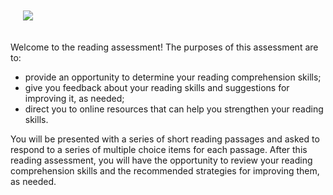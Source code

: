 <p><img src="https://raw.githubusercontent.com/DAACS/assessments/master/reading/hand-vintage-old-book.jpg"  class="pull-right" style="padding:20px 0 20px 20px; max-width:400px;"></p>

Welcome to the reading assessment! The purposes of this assessment are to:

* provide an opportunity to determine your reading comprehension skills;
* give you feedback about your reading skills and suggestions for improving it, as needed;
* direct you to online resources that can help you strengthen your reading skills.

You will be presented with a series of short reading passages and asked to respond to a series of multiple choice items for each passage. After this reading assessment, you will have the opportunity to review your reading comprehension skills and the recommended strategies for improving them, as needed. 
